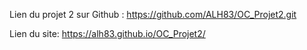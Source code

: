 Lien du projet 2 sur Github :
https://github.com/ALH83/OC_Projet2.git

Lien du site:
https://alh83.github.io/OC_Projet2/


